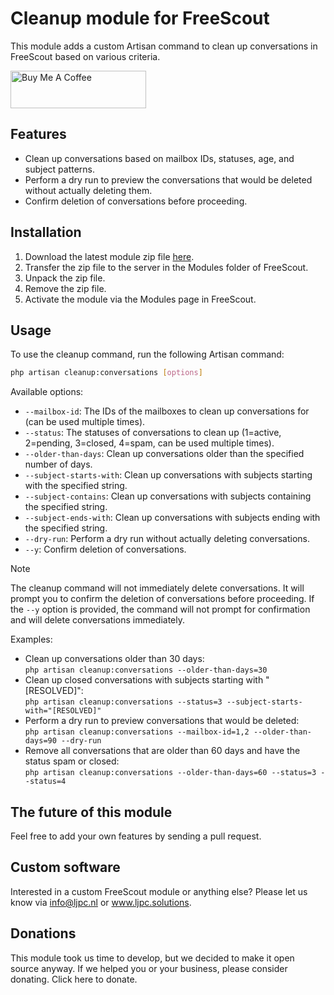 # Cleanup module for FreeScout

This module adds a custom Artisan command to clean up conversations in FreeScout based on various criteria.

<a href="https://www.buymeacoffee.com/Lars-" target="_blank"><img src="https://cdn.buymeacoffee.com/buttons/v2/default-orange.png" alt="Buy Me A Coffee" height="60" style="height: 60px !important;width: 217px !important;" ></a>

## Features

- Clean up conversations based on mailbox IDs, statuses, age, and subject patterns.
- Perform a dry run to preview the conversations that would be deleted without actually deleting them.
- Confirm deletion of conversations before proceeding.

## Installation

1. Download the latest module zip file [here](https://resources.ljpc.network/freescout-modules/cleanup/latest.zip).
2. Transfer the zip file to the server in the Modules folder of FreeScout.
3. Unpack the zip file.
4. Remove the zip file.
5. Activate the module via the Modules page in FreeScout.

## Usage

To use the cleanup command, run the following Artisan command:

```bash
php artisan cleanup:conversations [options]
```

Available options:

- `--mailbox-id`: The IDs of the mailboxes to clean up conversations for (can be used multiple times).
- `--status`: The statuses of conversations to clean up (1=active, 2=pending, 3=closed, 4=spam, can be used multiple times).
- `--older-than-days`: Clean up conversations older than the specified number of days.
- `--subject-starts-with`: Clean up conversations with subjects starting with the specified string.
- `--subject-contains`: Clean up conversations with subjects containing the specified string.
- `--subject-ends-with`: Clean up conversations with subjects ending with the specified string.
- `--dry-run`: Perform a dry run without actually deleting conversations.
- `--y`: Confirm deletion of conversations.

> [!NOTE]
> The cleanup command will not immediately delete conversations. It will prompt you to confirm the deletion of conversations before proceeding. If the `--y` option is provided, the command will not prompt for confirmation and will delete
> conversations immediately.


Examples:

- Clean up conversations older than 30 days:<br />
  `php artisan cleanup:conversations --older-than-days=30`
- Clean up closed conversations with subjects starting with "[RESOLVED]":<br />
  `php artisan cleanup:conversations --status=3 --subject-starts-with="[RESOLVED]"`
- Perform a dry run to preview conversations that would be deleted:<br />
  `php artisan cleanup:conversations --mailbox-id=1,2 --older-than-days=90 --dry-run`
- Remove all conversations that are older than 60 days and have the status spam or closed:<br />
  `php artisan cleanup:conversations --older-than-days=60 --status=3 --status=4`

## The future of this module

Feel free to add your own features by sending a pull request.

## Custom software

Interested in a custom FreeScout module or anything else? Please let us know via info@ljpc.nl or www.ljpc.solutions.

## Donations

This module took us time to develop, but we decided to make it open source anyway. If we helped you or your business, please consider donating. Click here to donate.

